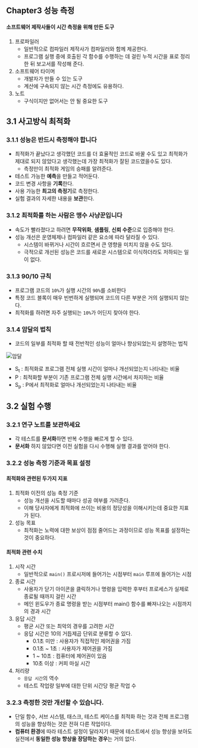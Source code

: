 ## Chapter3 성능 측정
#### 소프트웨어 제작사들이 **시간 측정**을 위해 만든 도구
1. 프로파일러
   - 일반적으로 컴파일러 제작사가 컴파일러와 함께 제공한다.
   - 프로그램 실행 중에 호출된 각 함수를 수행하는 데 걸린 누적 시간을 표로 정리한 뒤 보고서를 작성해 준다.
2. 소프트웨어 타이머
   - 개발자가 만들 수 있는 도구
   - 계산에 구속되지 않는 시간 측정에도 유용하다.
1. 노트
   - 구식이지만 없어서는 안 될 중요한 도구

## 3.1 사고방식 최적화
### 3.1.1 성능은 반드시 측정해야 합니다
- 최적화가 끝났다고 생각했던 코드를 더 효율적인 코드로 바꿀 수도 있고 최적화가 제대로 되지 않았다고 생각했는데 가장 최적화가 잘된 코드였을수도 있다.
  - 측정만이 최적화 게임의 승패를 알려준다.
- 테스트 가능한 **예측**을 만들고 적어둔다.
- 코드 변경 사항을 **기록**한다.
- 사용 가능한 **최고의 측정기**로 측정한다.
- 실험 결과의 자세한 내용을 **보관**한다.

### 3.1.2 최적화를 하는 사람은 맹수 사냥꾼입니다
- 속도가 빨라졌다고 하려면 **무작위화**, **샘플링**, **신뢰 수준**으로 입증해야 한다.
- 성능 개선은 운영체제나 컴파일러 같은 요소에 따라 달라질 수 있다.
  - 시스템이 바뀌거나 시간이 흐르면서 큰 영향을 미치지 않을 수도 있다.
  - 극적으로 개선된 성능은 코드를 새로운 시스템으로 이식하더라도 저하되는 일이 없다.

### 3.1.3 90/10 규칙
- 프로그램 코드의 `10%`가 실행 시간의 `90%`를 소비한다
- 특정 코드 블록이 매우 빈번하게 실행되며 코드의 다른 부분은 거의 실행되지 않는다.
- 최적화를 하려면 자주 실행되는 `10%`가 어딘지 찾아야 한다.

### 3.1.4 암달의 법칙
- 코드의 일부를 최적화 할 때 전반적인 성능이 얼마나 향상되었는지 설명하는 법칙

![암달](https://user-images.githubusercontent.com/21440957/78467487-51167b80-7748-11ea-802b-228ddf3a656f.PNG)
- S<sub>t</sub> : 최적화로 프로그램 전체 실행 시간이 얼마나 개선되었는지 나타내는 비율
- P : 최적화할 부분이 기존 프로그램 전체 실행 시간에서 차지하는 비율
- S<sub>p</sub> : P에서 최적화로 얼마나 개선되었는지 나타내는 비율

## 3.2 실험 수행
### 3.2.1 연구 노트를 보관하세요  
- 각 테스트를 **문서화**하면 반복 수행을 빠르게 할 수 있다.
- **문서화** 하지 않았다면 이전 실험을 다시 수행해 실행 결과를 얻어야 한다.

### 3.2.2 성능 측정 기준과 목표 설정
#### 최적화와 관련된 두가지 지표
  1. 최적화 이전의 성능 축정 기준
     - 성능 개선을 시도할 때마다 성공 여부를 가려준다.
     - 이해 당사자에게 최적화에 쓰이는 비용의 정당성을 이해시키는데 중요한 지표가 된다.
  2. 성능 목표
      - 최적화는 노력에 대한 보상이 점점 줄어드는 과정이므로 성능 목표를 설정하는 것이 중요하다.

#### 최적화 관련 수치
1. 시작 시간
    - 일반적으로 `main()` 프로시저에 들어가는 시점부터 `main` 루프에 들어가는 시점
2. 종료 시간
    - 사용자가 닫기 아이콘을 클릭하거나 명령을 입력한 후부터 프로세스가 실제로 종료될 때까지 걸린 시간
    - 메인 윈도우가 종료 명령을 받는 시점부터 main() 함수를 빠져나오는 시점까지의 경과 시간
3. 응답 시간
    - 평균 시간 또는 최악의 경우를 고려한 시간
    - 응답 시간은 10의 거듭제곱 단위로 분류할 수 있다.
        - 0.1초 미만 : 사용자가 직접적인 제어권을 가짐
        - 0.1초 ~ 1초 : 사용자가 제어권을 가짐
        - 1 ~ 10초 : 컴퓨터에 제어권이 있음
        - 10초 이상 : 커피 마실 시간
4. 처리량
    - `응답 시간`의 역수
    - 테스트 작업량 일부에 대한 단위 시간당 평균 작업 수

### 3.2.3 측정한 것만 개선할 수 있습니다.
- 단일 함수, 서브 시스템, 태스크, 테스트 케이스를 최적화 하는 것과 전체 프로그램의 성능을 향상하는 것은 전혀 다른 작업이다.
- **컴퓨터 환경**에 따라 테스트 설정이 달라지기 때문에 테스트에서 성능 향상을 보아도 실전에서 **동일한 성능 향상을 장담하는 경우**는 거의 없다.